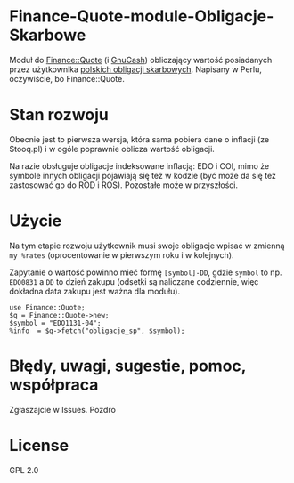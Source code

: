 # Finance-Quote-module-Obligacje-Skarbowe

Moduł do [Finance::Quote](https://github.com/finance-quote/finance-quote) (i [GnuCash](https://www.gnucash.org/)) obliczający wartość posiadanych przez użytkownika [polskich obligacji skarbowych](https://www.obligacjeskarbowe.pl/). Napisany w Perlu, oczywiście, bo Finance::Quote.

# Stan rozwoju

Obecnie jest to pierwsza wersja, która sama pobiera dane o inflacji (ze Stooq.pl) i w ogóle poprawnie oblicza wartość obligacji.

Na razie obsługuje obligacje indeksowane inflacją: EDO i COI, mimo że symbole innych obligacji pojawiają się też w kodzie (być może da się też zastosować go do ROD i ROS). Pozostałe może w przyszłości.

# Użycie

Na tym etapie rozwoju użytkownik musi swoje obligacje wpisać w zmienną `my %rates` (oprocentowanie w pierwszym roku i w kolejnych).

Zapytanie o wartość powinno mieć formę `[symbol]-DD`, gdzie `symbol` to np. `EDO0831` a `DD` to dzień zakupu (odsetki są naliczane codziennie, więc dokładna data zakupu jest ważna dla modułu).

```
use Finance::Quote;
$q = Finance::Quote->new;
$symbol = "EDO1131-04";
%info  = $q->fetch("obligacje_sp", $symbol);
```

# Błędy, uwagi, sugestie, pomoc, współpraca

Zgłaszajcie w Issues. Pozdro

# License
GPL 2.0
